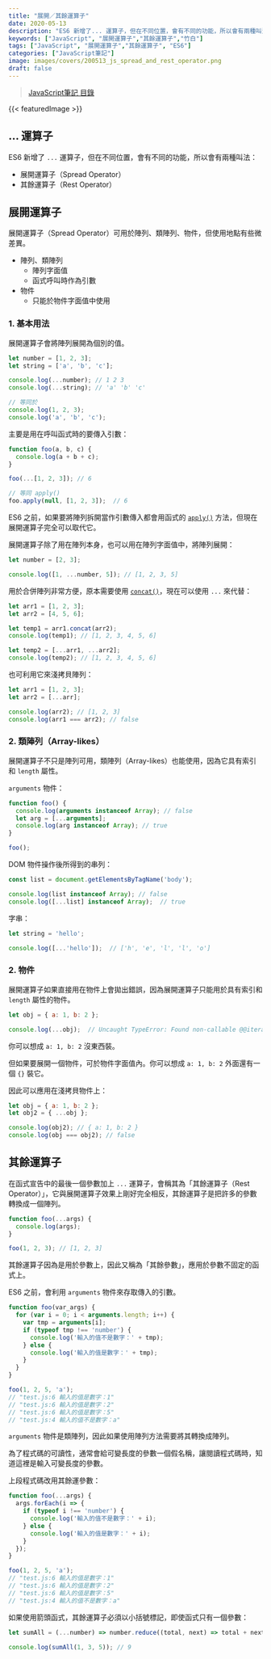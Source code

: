 ```yaml
---
title: "展開／其餘運算子"
date: 2020-05-13
description: "ES6 新增了... 運算子，但在不同位置，會有不同的功能，所以會有兩種叫法，分別為「展開」和「其餘」運算子。"
keywords: ["JavaScript", "展開運算子","其餘運算子","竹白"]
tags: ["JavaScript", "展開運算子","其餘運算子", "ES6"]
categories: ["JavaScript筆記"]
image: images/covers/200513_js_spread_and_rest_operator.png
draft: false
---
```


>[JavaScript筆記 目錄](/posts/190620_javascript)
<!--more-->
{{< featuredImage >}}

## ...  運算子

ES6 新增了 `...` 運算子，但在不同位置，會有不同的功能，所以會有兩種叫法：
- 展開運算子（Spread Operator）
- 其餘運算子（Rest Operator）

## 展開運算子
展開運算子（Spread Operator）可用於陣列、類陣列、物件，但使用地點有些微差異。

- 陣列、類陣列
  - 陣列字面值
  - 函式呼叫時作為引數
- 物件
  - 只能於物件字面值中使用

### 1. 基本用法

展開運算子會將陣列展開為個別的值。
```javascript
let number = [1, 2, 3];
let string = ['a', 'b', 'c'];

console.log(...number); // 1 2 3
console.log(...string); // 'a' 'b' 'c'

// 等同於
console.log(1, 2, 3);
console.log('a', 'b', 'c');
```

主要是用在呼叫函式時的要傳入引數：
```javascript
function foo(a, b, c) {
  console.log(a + b + c);
}

foo(...[1, 2, 3]); // 6

// 等同 apply()
foo.apply(null, [1, 2, 3]);  // 6
```
ES6 之前，如果要將陣列拆開當作引數傳入都會用函式的 [`apply()`](https://developer.mozilla.org/zh-TW/docs/Web/JavaScript/Reference/Global_Objects/Function/apply) 方法，但現在展開運算子完全可以取代它。

展開運算子除了用在陣列本身，也可以用在陣列字面值中，將陣列展開：
```javascript
let number = [2, 3];

console.log([1, ...number, 5]); // [1, 2, 3, 5]
```

用於合併陣列非常方便，原本需要使用 [`concat()`](https://developer.mozilla.org/zh-TW/docs/Web/JavaScript/Reference/Global_Objects/Array/concat)，現在可以使用 `...` 來代替：
```javascript
let arr1 = [1, 2, 3];
let arr2 = [4, 5, 6];

let temp1 = arr1.concat(arr2);
console.log(temp1); // [1, 2, 3, 4, 5, 6]

let temp2 = [...arr1, ...arr2];
console.log(temp2); // [1, 2, 3, 4, 5, 6]
```

也可利用它來淺拷貝陣列：
```javascript
let arr1 = [1, 2, 3];
let arr2 = [...arr];

console.log(arr2); // [1, 2, 3]
console.log(arr1 === arr2); // false
```

### 2. 類陣列（Array-likes）

展開運算子不只是陣列可用，類陣列（Array-likes）也能使用，因為它具有索引和 `length` 屬性。

`arguments` 物件：
```javascript
function foo() {
  console.log(arguments instanceof Array); // false
  let arg = [...arguments];
  console.log(arg instanceof Array); // true
}

foo();
```

DOM 物件操作後所得到的串列：
```javascript
const list = document.getElementsByTagName('body');

console.log(list instanceof Array); // false
console.log([...list] instanceof Array);  // true
```

字串：
```javascript
let string = 'hello';

console.log([...'hello']);  // ['h', 'e', 'l', 'l', 'o']
```

### 2. 物件

展開運算子如果直接用在物件上會拋出錯誤，因為展開運算子只能用於具有索引和 `length` 屬性的物件。
```javascript
let obj = { a: 1, b: 2 };

console.log(...obj);  // Uncaught TypeError: Found non-callable @@iterator
```
你可以想成 `a: 1, b: 2` 沒東西裝。

但如果要展開一個物件，可於物件字面值內。你可以想成 `a: 1, b: 2` 外面還有一個 `{}` 裝它。

因此可以應用在淺拷貝物件上：
```javascript
let obj = { a: 1, b: 2 };
let obj2 = { ...obj };

console.log(obj2); // { a: 1, b: 2 }
console.log(obj === obj2); // false
```

## 其餘運算子

在函式宣告中的最後一個參數加上 `...` 運算子，會稱其為「其餘運算子（Rest Operator）」，它與展開運算子效果上剛好完全相反，其餘運算子是把許多的參數轉換成一個陣列。

```javascript
function foo(...args) {
  console.log(args);
}

foo(1, 2, 3); // [1, 2, 3]
```
其餘運算子因為是用於參數上，因此又稱為「其餘參數」，應用於參數不固定的函式上。

ES6 之前，會利用 `arguments` 物件來存取傳入的引數。
```javascript
function foo(var_args) {
  for (var i = 0; i < arguments.length; i++) {
    var tmp = arguments[i];
    if (typeof tmp !== 'number') {
      console.log('輸入的值不是數字：' + tmp);
    } else {
      console.log('輸入的值是數字：' + tmp);
    }
  }
}

foo(1, 2, 5, 'a');
// "test.js:6 輸入的值是數字：1"
// "test.js:6 輸入的值是數字：2"
// "test.js:6 輸入的值是數字：5"
// "test.js:4 輸入的值不是數字：a"
```
`arguments` 物件是類陣列，因此如果使用陣列方法需要將其轉換成陣列。

為了程式碼的可讀性，通常會給可變長度的參數一個假名稱，讓閱讀程式碼時，知道這裡是輸入可變長度的參數。

上段程式碼改用其餘運參數：
```javascript
function foo(...args) {
  args.forEach(i => {
    if (typeof i !== 'number') {
      console.log('輸入的值不是數字：' + i);
    } else {
      console.log('輸入的值是數字：' + i);
    }
  });
}

foo(1, 2, 5, 'a');
// "test.js:6 輸入的值是數字：1"
// "test.js:6 輸入的值是數字：2"
// "test.js:6 輸入的值是數字：5"
// "test.js:4 輸入的值不是數字：a"
```

如果使用箭頭函式，其餘運算子必須以小括號標記，即使函式只有一個參數：
```javascript
let sumAll = (...number) => number.reduce((total, next) => total + next);

console.log(sumAll(1, 3, 5)); // 9
```